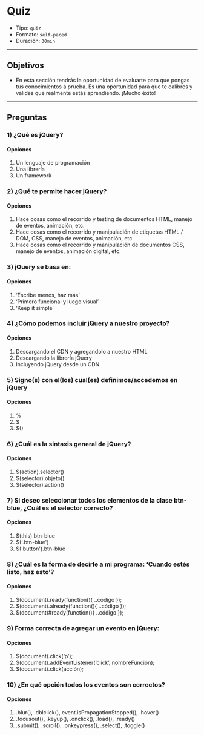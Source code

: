 # Quiz

- Tipo: `quiz`
- Formato: `self-paced`
- Duración: `30min`

***

## Objetivos

- En esta sección tendrás la oportunidad de evaluarte para que pongas tus
  conocimientos a prueba. Es una oportunidad para que te calibres y valides que
  realmente estás aprendiendo. ¡Mucho éxito!

***

## Preguntas

### 1) ¿Qué es jQuery?

#### Opciones

1. Un lenguaje de programación
2. Una librería
3. Un framework

<solution style="display:none;">2</solution>

### 2) ¿Qué te permite hacer jQuery?

#### Opciones

1. Hace cosas como el recorrido y testing de documentos HTML, manejo de eventos, animación, etc.
2. Hace cosas como el recorrido y manipulación de etiquetas HTML / DOM, CSS, manejo de eventos, animación, etc.
3. Hace cosas como el recorrido y manipulación de documentos CSS, manejo de eventos, animación digital, etc.

<solution style="display:none;">2</solution>

### 3) jQuery se basa en:

#### Opciones

1. ‘Escribe menos, haz más’
2. ‘Primero funcional y luego visual’
3. ‘Keep it simple’

<solution style="display:none;">1</solution>

### 4) ¿Cómo podemos incluir jQuery a nuestro proyecto?

#### Opciones

1. Descargando el CDN y agregandolo a nuestro HTML
2. Descargando la librería jQuery
3. Incluyendo jQuery desde un CDN

<solution style="display:none;">2,3</solution>

### 5) Signo(s) con el(los) cual(es) definimos/accedemos en jQuery

#### Opciones

1. %
2. $
3. $()

<solution style="display:none;">3</solution>

### 6) ¿Cuál es la sintaxis general de jQuery?

#### Opciones

1. $(action).selector()
2. $(selector).objeto()
3. $(selector).action()

<solution style="display:none;">3</solution>

### 7) Si deseo seleccionar todos los elementos de la clase btn-blue, ¿Cuál es el selector correcto?

#### Opciones

1. $(this).btn-blue
2. $('.btn-blue')
3. $('button').btn-blue

<solution style="display:none;">2</solution>

### 8) ¿Cuál es la forma de decirle a mi programa: ‘Cuando estés listo, haz esto’?

#### Opciones

1. $(document).ready(function(){ ..código });
2. $(document).already(function(){ ..código });
3. $(document)#ready(function(){ ..código });

<solution style="display:none;">1</solution>

### 9) Forma correcta de agregar un evento en jQuery:

#### Opciones

1. $(document).click(‘p’);
2. $(document).addEventListener(‘click’, nombreFunción);
3. $(document).click(acción);

<solution style="display:none;">3</solution>

### 10) ¿En qué opción todos los eventos son correctos?

#### Opciones

1. .blur(), .dblclick(), event.isPropagationStopped(), .hover()
2. .focusout(), .keyup(), .onclick(), .load(), .ready()
3. .submit(), .scroll(), .onkeypress(), .select(), .toggle()

<solution style="display:none;">1</solution>
